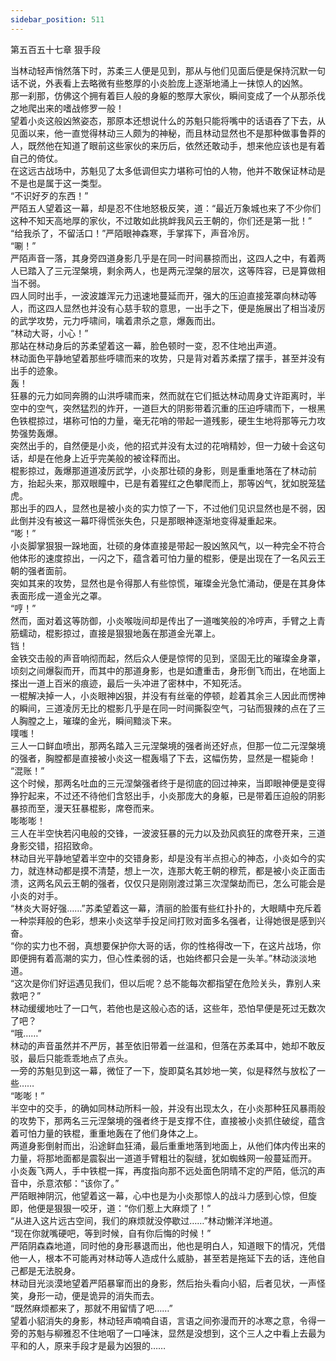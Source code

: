 ```yaml
---
sidebar_position: 511
---
```

 第五百五十七章 狠手段


当林动轻声悄然落下时，苏柔三人便是见到，那从与他们见面后便是保持沉默一句话不说，外表看上去略微有些憨厚的小炎脸庞上逐渐地涌上一抹惊人的凶煞。  
那一刹那，仿佛这个拥有着巨人般的身躯的憨厚大家伙，瞬间变成了一个从那杀伐之地爬出来的嗜战修罗一般！  
望着小炎这般凶煞姿态，那原本还想说什么的苏魁只能将嘴中的话语吞了下去，从见面以来，他一直觉得林动三人颇为的神秘，而且林动显然也不是那种做事鲁莽的人，既然他在知道了眼前这些家伙的来历后，依然还敢动手，想来他应该也是有着自己的倚仗。  
在这远古战场中，苏魁见了太多低调但实力堪称可怕的人物，他并不敢保证林动是不是也是属于这一类型。  
“不识好歹的东西！”  
严陌五人望着这一幕，却是忍不住地怒极反笑，道：“最近万象城也来了不少你们这种不知天高地厚的家伙，不过敢如此挑衅我风云王朝的，你们还是第一批！”  
“给我杀了，不留活口！”严陌眼神森寒，手掌挥下，声音冷厉。  
“唰！”  
严陌声音一落，其身旁四道身影几乎是在同一时间暴掠而出，这四人之中，有着两人已踏入了三元涅槃境，剩余两人，也是两元涅槃的层次，这等阵容，已是算做相当不弱。  
四人同时出手，一波波雄浑元力迅速地蔓延而开，强大的压迫直接笼罩向林动等人，而这四人显然也并没有心慈手软的意思，一出手之下，便是施展出了相当凌厉的武学攻势，元力呼啸间，噙着肃杀之意，爆轰而出。  
“林动大哥，小心！”  
那站在林动身后的苏柔望着这一幕，脸色顿时一变，忍不住地出声道。  
林动面色平静地望着那些呼啸而来的攻势，只是背对着苏柔摆了摆手，甚至并没有出手的迹象。  
轰！  
狂暴的元力如同奔腾的山洪呼啸而来，然而就在它们抵达林动周身丈许距离时，半空中的空气，突然猛烈的炸开，一道巨大的阴影带着沉重的压迫呼啸而下，一根黑色铁棍掠过，堪称可怕的力量，毫无花哨的带起一道残影，硬生生地将那等元力攻势强势轰爆。  
突然出手的，自然便是小炎，他的招式并没有太过的花哨精妙，但一力破十会这句话，却是在他身上近乎完美般的被诠释而出。  
棍影掠过，轰爆那道道凌厉武学，小炎那壮硕的身影，则是重重地落在了林动前方，抬起头来，那双眼瞳中，已是有着猩红之色攀爬而上，那等凶气，犹如脱笼猛虎。  
那出手的四人，显然也是被小炎的实力惊了一下，不过他们见识显然也是不弱，因此倒并没有被这一幕吓得慌张失色，只是那眼神逐渐地变得凝重起来。  
“嘭！”  
小炎脚掌狠狠一跺地面，壮硕的身体直接是带起一股凶煞风气，以一种完全不符合他体形的速度掠出，一闪之下，蕴含着可怕力量的棍影，便是出现在了一名风云王朝的强者面前。  
突如其来的攻势，显然也是令得那人有些惊慌，璀璨金光急忙涌动，便是在其身体表面形成一道金光之罩。  
“哼！”  
然而，面对着这等防御，小炎喉咙间却是传出了一道嗤笑般的冷哼声，手臂之上青筋蠕动，棍影掠过，直接是狠狠地轰在那道金光罩上。  
铛！  
金铁交击般的声音响彻而起，然后众人便是惊愕的见到，坚固无比的璀璨金身罩，顷刻之间爆裂而开，而其中的那道身影，也是如遭重击，身形倒飞而出，在地面上搽出一道上百米的痕迹，最后一头冲进了密林中，不知死活。  
一棍解决掉一人，小炎眼神凶狠，并没有有丝毫的停顿，趁着其余三人因此而愣神的瞬间，三道凌厉无比的棍影几乎是在同一时间撕裂空气，刁钻而狠辣的点在了三人胸膛之上，璀璨的金光，瞬间黯淡下来。  
噗嗤！  
三人一口鲜血喷出，那两名踏入三元涅槃境的强者尚还好点，但那一位二元涅槃境的强者，胸膛都是直接被小炎这一棍轰塌了下去，这幅伤势，显然是一棍毙命！  
“混账！”  
这个时候，那两名吐血的三元涅槃强者终于是彻底的回过神来，当即眼神便是变得狰狞起来，不过还不待他们含怒出手，小炎那庞大的身躯，已是带着压迫般的阴影暴掠而至，漫天狂暴棍影，席卷而来。  
嘭嘭嘭！  
三人在半空快若闪电般的交锋，一波波狂暴的元力以及劲风疯狂的席卷开来，三道身影交错，招招致命。  
林动目光平静地望着半空中的交错身影，却是没有半点担心的神态，小炎如今的实力，就连林动都是摸不清楚，想上一次，连那大乾王朝的穆荒，都是被小炎正面击溃，这两名风云王朝的强者，仅仅只是刚刚渡过第三次涅槃劫而已，怎么可能会是小炎的对手。  
“林炎大哥好强……”苏柔望着这一幕，清丽的脸蛋有些红扑扑的，大眼睛中充斥着一种崇拜般的色彩，想来小炎这举手投足间打败对面多名强者，让得她很是感到兴奋。  
“你的实力也不弱，真想要保护你大哥的话，你的性格得改一下，在这片战场，你即便拥有着高潮的实力，但心性柔弱的话，也始终都只会是一头羊。”林动淡淡地道。  
“这次是你们好运遇见我们，但以后呢？总不能每次都指望在危险关头，靠别人来救吧？”  
林动缓缓地吐了一口气，若他也是这般心态的话，这些年，恐怕早便是死过无数次了吧？  
“哦……”  
林动的声音虽然并不严厉，甚至依旧带着一丝温和，但落在苏柔耳中，她却不敢反驳，最后只能乖乖地点了点头。  
一旁的苏魁见到这一幕，微怔了一下，旋即莫名其妙地一笑，似是释然与放松了一些……  
“嘭嘭！”  
半空中的交手，的确如同林动所料一般，并没有出现太久，在小炎那种狂风暴雨般的攻势下，那两名三元涅槃境的强者终于是支撑不住，直接被小炎抓住破绽，蕴含着可怕力量的铁棍，重重地轰在了他们身体之上。  
两道身影倒射而出，沿途鲜血狂涌，最后重重地落到地面上，从他们体内传出来的力量，将那地面都是震裂出一道道手臂粗壮的裂缝，犹如蜘蛛网一般蔓延而开。  
小炎轰飞两人，手中铁棍一挥，再度指向那不远处面色阴晴不定的严陌，低沉的声音中，杀意浓郁：“该你了。”  
严陌眼神阴沉，他望着这一幕，心中也是为小炎那惊人的战斗力感到心惊，但旋即，他便是狠狠一咬牙，道：“你们惹上大麻烦了！”  
“从进入这片远古空间，我们的麻烦就没停歇过……”林动懒洋洋地道。  
“现在你就嘴硬吧，等到时候，自有你后悔的时候！”  
严陌阴森森地道，同时他的身形暴退而出，他也是明白人，知道眼下的情况，凭借他一人，根本不可能再对林动等人造成什么威胁，甚至若是拖延下去的话，连他自己都是无法脱身。  
林动目光淡漠地望着严陌暴窜而出的身影，然后抬头看向小貂，后者见状，一声怪笑，身形一动，便是诡异的消失而去。  
“既然麻烦都来了，那就不用留情了吧……”  
望着小貂消失的身影，林动轻声喃喃自语，言语之间弥漫而开的冰寒之意，令得一旁的苏魁与柳雅忍不住地咽了一口唾沫，显然是没想到，这个三人之中看上去最为平和的人，原来手段才是最为凶狠的……  
  
  
